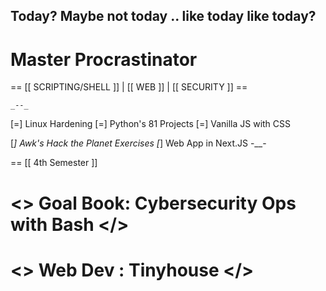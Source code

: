 ## Today? Maybe not today .. like today like today?
# Master Procrastinator

== [[ SCRIPTING/SHELL ]] | [[ WEB ]] | [[ SECURITY ]] ==

    _--_
[=] Linux Hardening
[=] Python's 81 Projects
[=] Vanilla JS with CSS

[*] Awk's Hack the Planet Exercises
[*] Web App in Next.JS
    -__-

== [[ 4th Semester ]]

# <> Goal Book: Cybersecurity Ops with Bash </>
# <> Web  Dev : Tinyhouse </>
